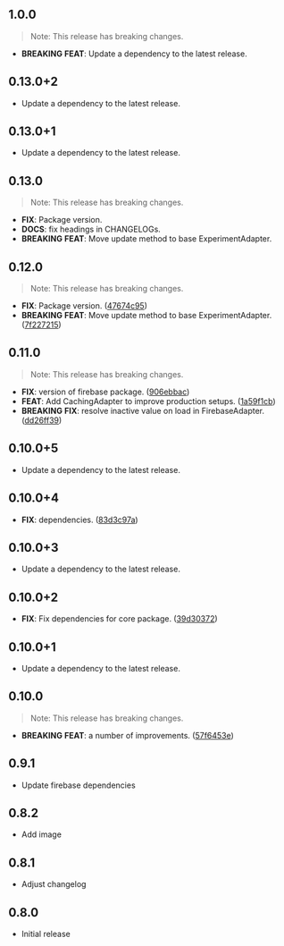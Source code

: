 ## 1.0.0

> Note: This release has breaking changes.

- **BREAKING** **FEAT**: Update a dependency to the latest release.

## 0.13.0+2

- Update a dependency to the latest release.

## 0.13.0+1

 - Update a dependency to the latest release.

## 0.13.0

> Note: This release has breaking changes.

 - **FIX**: Package version.
 - **DOCS**: fix headings in CHANGELOGs.
 - **BREAKING** **FEAT**: Move update method to base ExperimentAdapter.

## 0.12.0

> Note: This release has breaking changes.

 - **FIX**: Package version. ([47674c95](https://github.com/programmierbar/ab_testing/commit/47674c95ff1cc20836636bf9b711da7403f02f2f))
 - **BREAKING** **FEAT**: Move update method to base ExperimentAdapter. ([7f227215](https://github.com/programmierbar/ab_testing/commit/7f2272155db1a70b2f734f4c049105f9c576d6a7))

## 0.11.0

> Note: This release has breaking changes.

 - **FIX**: version of firebase package. ([906ebbac](https://github.com/programmierbar/ab_testing/commit/906ebbacd194e54eab80aa0370134c5242961964))
 - **FEAT**: Add CachingAdapter to improve production setups. ([1a59f1cb](https://github.com/programmierbar/ab_testing/commit/1a59f1cbadec513f5c0c12aba452a86034c40dda))
 - **BREAKING** **FIX**: resolve inactive value on load in FirebaseAdapter. ([dd26ff39](https://github.com/programmierbar/ab_testing/commit/dd26ff39f7e25e6edea083fea9abfe85f32ccfc8))

## 0.10.0+5

 - Update a dependency to the latest release.

## 0.10.0+4

 - **FIX**: dependencies. ([83d3c97a](https://github.com/programmierbar/ab_testing/commit/83d3c97a05fe23087bce8c57a2fb8a7dd5e02072))

## 0.10.0+3

 - Update a dependency to the latest release.

## 0.10.0+2

 - **FIX**: Fix dependencies for core package. ([39d30372](https://github.com/programmierbar/ab_testing/commit/39d303726e829da366fe9a3d3f37d90fb385d63b))

## 0.10.0+1

 - Update a dependency to the latest release.

## 0.10.0

> Note: This release has breaking changes.

 - **BREAKING** **FEAT**: a number of improvements. ([57f6453e](https://github.com/programmierbar/ab_testing/commit/57f6453e4dd99727bbe9f9a666648196878f431d))

## 0.9.1
* Update firebase dependencies

## 0.8.2
* Add image

## 0.8.1
* Adjust changelog

## 0.8.0
* Initial release